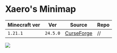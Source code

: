 # Xaero's Minimap

| Minecraft ver | Ver      | Source                                                                    | Repo |
| ------------- | -------- | ------------------------------------------------------------------------- | ---- |
| `1.21.1`      | `24.5.0` | [CurseForge](https://www.curseforge.com/minecraft/mc-mods/xaeros-minimap) | //   |

![](https://chocolateminecraft.com/images/minimap_2020.png)